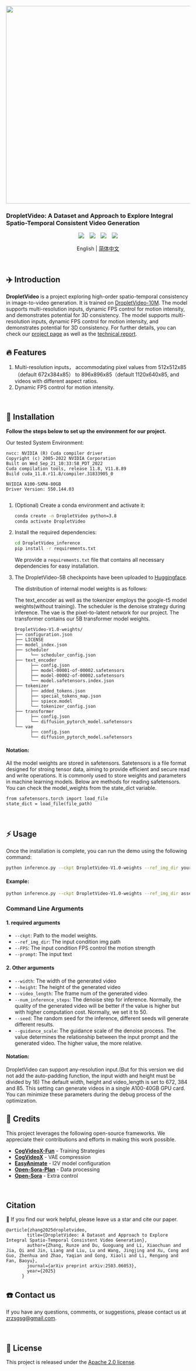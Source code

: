 <p align="center">
  <img src="assets/DropletVideo-10M-logo.png"  height=540>
</p>




### DropletVideo: A Dataset and Approach to Explore Integral Spatio-Temporal Consistent Video Generation

<p align="center">
  <a href="https://dropletx.github.io/"><img src="https://img.shields.io/static/v1?label=DropletX&message=Project&color=purple"></a> &ensp;
  <a href="https://arxiv.org/abs/2503.06053"><img src="https://img.shields.io/static/v1?label=Paper&message=Arxiv&color=red&logo=arxiv"></a> &ensp;
  <a href="https://huggingface.co/datasets/DropletX/DropletVideo-10M"><img src="https://img.shields.io/static/v1?label=DropletVideo-10M&message=HuggingFace&color=yellow"></a> &ensp;
  <a href="https://huggingface.co/datasets/DropletX/DropletVideo-1M"><img src="https://img.shields.io/static/v1?label=DropletVideo-1M&message=HuggingFace&color=yellow"></a>
</p>

<p align="center">
  English | <a href="README_zh-CN.md">简体中文</a>
</p>




<br>

## ✈️ Introduction

**DropletVideo** is a project exploring high-order spatio-temporal consistency in image-to-video generation. It is trained on [DropletVideo-10M](https://huggingface.co/datasets/DropletX/DropletVideo-10M). The model supports multi-resolution inputs, dynamic FPS control for motion intensity, and demonstrates potential for 3D consistency. The model supports multi-resolution inputs, dynamic FPS control for motion intensity, and demonstrates potential for 3D consistency. For further details, you can check our [project page](https://dropletx.github.io/) as well as the [technical report](https://arxiv.org/abs/2503.06053).


## 🔥 Features

1. Multi-resolution inputs， accommodating pixel values from 512x512x85（default 672x384x85） to 896x896x85（default 1120x640x85, and videos with different aspect ratios.
2. Dynamic FPS control for motion intensity.

<br>

## 🚀 Installation
**Follow the steps below to set up the environment for our project.**

Our tested System Environment:

```
nvcc: NVIDIA (R) Cuda compiler driver
Copyright (c) 2005-2022 NVIDIA Corporation
Built on Wed_Sep_21_10:33:58_PDT_2022
Cuda compilation tools, release 11.8, V11.8.89
Build cuda_11.8.r11.8/compiler.31833905_0

NVIDIA A100-SXM4-80GB
Driver Version: 550.144.03 


```


    
1. (Optional) Create a conda environment and activate it:
    
    ```bash
    conda create -n DropletVideo python=3.8
    conda activate DropletVideo
    ```
    
2. Install the required dependencies:
    
    ```bash
    cd DropletVideo_inference
    pip install -r requirements.txt
    ```
    
   We provide a `requirements.txt` file that contains all necessary dependencies for easy installation.



3. The DropletVideo-5B checkpoints have been uploaded to [Huggingface](https://huggingface.co/DropletX/DropletVideo-5B).

   The distribution of internal model weights is as follows:
   
   The text_encoder as well as the tokenizer employs the google-t5 model weights(without training). The scheduler is the denoise strategy 
   during inference. The vae is the pixel-to-latent network for our project. The transformer contains our 5B transformer model weights. 

    ```
    DropletVideo-V1.0-weights/
    ├── configuration.json
    ├── LICENSE
    ├── model_index.json
    ├── scheduler
    │     └── scheduler_config.json
    ├── text_encoder
    │     ├── config.json
    │     ├── model-00001-of-00002.safetensors
    │     ├── model-00002-of-00002.safetensors
    │     └── model.safetensors.index.json
    ├── tokenizer
    │     ├── added_tokens.json
    │     ├── special_tokens_map.json
    │     ├── spiece.model
    │     └── tokenizer_config.json
    ├── transformer
    │     ├── config.json
    │     └── diffusion_pytorch_model.safetensors
    └── vae
          ├── config.json
          └── diffusion_pytorch_model.safetensors
    ```   


#### Notation:
   
   All the model weights are stored in safetensors. Satetensors is a file format designed for stroing tensor data, aiming to provide efficient
   and secure read and write operations. It is commonly used to store weights and parameters in machine learning models. Below are methods for reading
   safetensors. You can check the model_weights from the state_dict variable.
   
   ```
   from safetensors.torch import load_file
   state_dict = load_file(file_path)
   ```


<br>

## ⚡ Usage
Once the installation is complete, you can run the demo using the following command:

```bash
python inference.py --ckpt DropletVideo-V1.0-weights --ref_img_dir your_path_to_ref_img --FPS 4 --prompt yout_text_input
```

#### Example:
```bash
python inference.py --ckpt DropletVideo-V1.0-weights --ref_img_dir assets/752.jpg --FPS 4 --prompt "The video showcases a magnificent music hall, with the focal point being a black triangular piano in the center. The entire scene is elegant and rich in artistic atmosphere. The video begins with warm lighting that illuminates the ornate ceiling, followed by a lavish chandelier. These chandeliers are arranged in a circular pattern, with a soft white light emanating from the center. The wall decorations and carvings are exquisite, with the walls predominantly featuring gold and ivory white, creating a sense of solemnity and elegance. The camera moves from the left rear of the piano to the right, revealing every decorative detail of the music hall, including the second-floor gallery, ornate arched windows with decorations, and rows of empty seats facing the audience. As the camera pans, the piano's outline becomes more distinct, with the half-open lid revealing the smooth black keys that glow slightly under the spotlight. As the movement continues, the acoustic structure of the hall, such as the wooden floor and sound-absorbing walls, is gradually revealed, making the space more suitable for music performance. The video concludes with the camera stopping at the center, showcasing the entire hall, with the piano and background forming a beautiful artistic landscape. The hall is spacious, but its design and decoration convey a sense of solemnity and tranquility."
```


### Command Line Arguments

#### 1. required arguments
- `--ckpt`: Path to the model weights.
- `--ref_img_dir`: The input condition img path
- `--FPS`: The input condition FPS control the motion strength
- `--prompt`: The input text


#### 2. Other arguments
- `--width`: The width of the generated video
- `--height`: The height of the generated video
- `--video_length`: The frame num of the generated video
- `--num_inference_steps`: The denoise step for inference. Normally, the quality of the generated video will be better 
                           if the value is higher but with higher computation cost. Normally, we set it to 50.
- `--seed`: The random seed for the inference, different seeds will generate different results.
- `--guidance_scale`: The guidance scale of the denoise process. The value determines the relationship between the input 
                      prompt and the generated video. The higher value, the more relative. 

#### Notation:
DropletVideo can support any-resolution input.(But for this version we did not add the auto-padding function, the input width and height must be divided by 16)
The default width, height and video_length is set to 672, 384 and 85. This setting can generate videos in a single A100-40GB GPU card.
You can minimize these parameters during the debug process of the optimization.






## 🙏 Credits
This project leverages the following open-source frameworks. We appreciate their contributions and efforts in making this work possible.

- [**CogVideoX-Fun**](https://github.com/aigc-apps/CogVideoX-Fun) - Training Strategies
- [**CogVideoX**](https://github.com/THUDM/CogVideo) - VAE compression
- [**EasyAnimate**](https://github.com/aigc-apps/EasyAnimate) - I2V model configuration
- [**Open-Sora-Plan**](https://github.com/PKU-YuanGroup/Open-Sora-Plan) - Data processing
- [**Open-Sora**](https://github.com/hpcaitech/Open-Sora) - Extra control

<br>


## Citation

🌟 If you find our work helpful, please leave us a star and cite our paper.

```
@article{zhang2025dropletvideo,
        title={DropletVideo: A Dataset and Approach to Explore Integral Spatio-Temporal Consistent Video Generation},
        author={Zhang, Runze and Du, Guoguang and Li, Xiaochuan and Jia, Qi and Jin, Liang and Liu, Lu and Wang, Jingjing and Xu, Cong and Guo, Zhenhua and Zhao, Yaqian and Gong, Xiaoli and Li, Rengang and Fan, Baoyu},
        journal={arXiv preprint arXiv:2503.06053},
        year={2025}
      }
```



## ☎️ Contact us
If you have any questions, comments, or suggestions, please contact us at [zrzsgsg@gmail.com](mailto:zrzsgsg@gmail.com).

<br>


## 📄 License
This project is released under the [Apache 2.0 license](resources/LICENSE).

